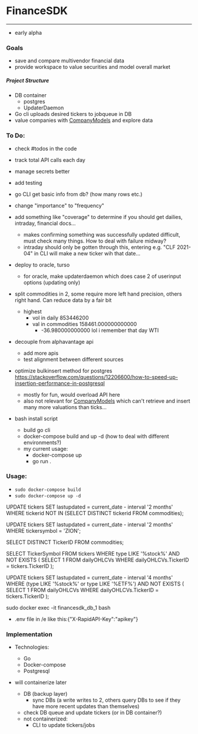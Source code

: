 # FinanceSDK
-----

- early alpha

### Goals
- save and compare multivendor financial data
- provide workspace to value securities and model overall market

##### Project Structure
- DB container
    - postgres 
    - UpdaterDaemon
- Go cli uploads desired tickers to jobqueue in DB
- value companies with [CompanyModels](https://github.com/veqqq/CompanyModels) and explore data


### To Do:
- check #todos in the code

- track total API calls each day

- manage secrets better
- add testing

- go CLI get basic info from db? (how many rows etc.)
- change "importance" to "frequency"
- add something like "coverage" to determine if you should get dailies, intraday, financial docs...
    - makes confirming something was successfully updated difficult, must check many things. How to deal with failure midway?
    - intraday should only be gotten through this, entering e.g. "CLF 2021-04" in CLI will make a new ticker wih that date...
- deploy to oracle, turso
    - for oracle, make updaterdaemon which does case 2 of userinput options (updating only)
- split commodities in 2, some require more left hand precision, others right hand. Can reduce data by a fair bit
    - highest
        - vol in daily 853446200
        - val in commodities 158461.000000000000
            - -36.980000000000 lol i remember that day WTI

- decouple from alphavantage api
    - add more apis
    - test alignment between different sources
- optimize bulkinsert method for postgres https://stackoverflow.com/questions/12206600/how-to-speed-up-insertion-performance-in-postgresql
    - mostly for fun, would overload API here
    - also not relevant for [CompanyModels](https://github.com/veqqq/CompanyModels) which can't retrieve and insert many more valuations than ticks...

- bash install script
    - build go cli
    - docker-compose build and up -d (how to deal with different environments?)
    - my current usage:
        - docker-compose up
        - go run .

### Usage:
- `sudo docker-compose build`
- `sudo docker-compose up -d`

UPDATE tickers
SET lastupdated = current_date - interval '2 months'
WHERE tickerid NOT IN (SELECT DISTINCT tickerid FROM commodities);

UPDATE tickers
SET lastupdated = current_date - interval '2 months'
WHERE tickersymbol = 'ZION';

SELECT DISTINCT TickerID FROM commodities;

SELECT TickerSymbol
FROM tickers
WHERE type LIKE '%stock%'
AND NOT EXISTS (
    SELECT 1
    FROM dailyOHLCVs
    WHERE dailyOHLCVs.TickerID = tickers.TickerID
);

UPDATE tickers
SET lastupdated = current_date - interval '4 months'
WHERE (type LIKE '%stock%' or type LIKE '%ETF%')
AND NOT EXISTS (
    SELECT 1
    FROM dailyOHLCVs
    WHERE dailyOHLCVs.TickerID = tickers.TickerID
);

sudo docker exec -it financesdk_db_1 bash

- .env file in /e like this:{"X-RapidAPI-Key":"apikey"}


### Implementation
- Technologies:
    - Go
    - Docker-compose
    - Postgresql

- will containerize later
    - DB (backup layer)
        - sync DBs (a write writes to 2, others query DBs to see if they have more recent updates than themselves)
    - check DB queue and update tickers (or in DB container?)
    - not containerized:
        - CLI to update tickers/jobs
